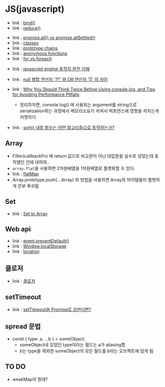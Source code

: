 # JS(javascript)

- link : [bind()](https://ko.javascript.info/bind)
- link : [reduce()](https://miiingo.tistory.com/365)
<!-- 2023.10.18 -->
- link : [promise.all() vs promise.allSettled()](https://inpa.tistory.com/entry/JS-%F0%9F%93%9A-%EB%8D%94%EC%9D%B4%EC%83%81-Promiseall-%EC%93%B0%EC%A7%80%EB%A7%90%EA%B3%A0-PromiseallSettled-%EC%82%AC%EC%9A%A9%ED%95%98%EC%9E%90)
- link : [classes](https://developer.mozilla.org/en-US/docs/Web/JavaScript/Reference/Classes)
- link : [prototype chains](https://developer.mozilla.org/en-US/docs/Web/JavaScript/Inheritance_and_the_prototype_chain)
- link : [anonymous functions](https://www.javascripttutorial.net/javascript-anonymous-functions/)
- link : [for vs foreach](https://stackoverflow.com/questions/43031988/javascript-efficiency-for-vs-foreach)
<!-- 2023.10.09 -->
- link : [javascript engine 동작의 완전 이해](https://www.youtube.com/watch?v=8aGhZQkoFbQ)
<!-- 2023.10.07 -->
- link : [null 병합 연산자 '??' 와 OR 연산자 '||' 의 차이](https://bbaktaeho-95.tistory.com/48)

- link : [Why You Should Think Twice Before Using console.log, and Tips for Avoiding Performance Pitfalls](https://medium.com/@xiaweiliang94/why-you-should-think-twice-before-using-console-log-and-tips-for-avoiding-performance-pitfalls-1228efc27360)
    - 정리하자면, console.log() 에 사용되는 argument를 string으로 serialization하는 과정에서 메모리소요가 커져서 퍼포먼스에 영향을 끼치는게 저명하다.

<!-- 우선 기록해둠. 좀 더 좋은 레퍼런스 찾아야함 -->
- link : [sort() 내장 함수는 어떤 알고리즘으로 동작하는가?](https://choyeon-dev.tistory.com/entry/JavaScript%EC%9D%98-sort%EB%8A%94-%EC%96%B4%EB%96%A4-%EC%A0%95%EB%A0%AC-%EC%95%8C%EA%B3%A0%EB%A6%AC%EC%A6%98%EC%9D%84-%EC%82%AC%EC%9A%A9%ED%95%A0%EA%B9%8C)

## Array
- Filter(callbackFn) 에 return 값으로 비교문이 아닌 대입문을 실수로 넣었는데 동작했던 건에 대하여..
- ```array.flat```을 사용하면 2차원배열을 1차원배열로 플랫화할 수 있다.
- link : [flatMap](https://developer.mozilla.org/en-US/docs/Web/JavaScript/Reference/Global_Objects/Array/flatMap)
- Array.prototype.push(...Array)
    위 방법을 사용하면 Array의 아이템들이 플랫하게 전부 푸쉬됨

## Set
- link : [Set to Array](https://hianna.tistory.com/421)

## Web api
- link : [event.preventDefault()](https://week-book.tistory.com/entry/%EC%9E%90%EB%B0%94%EC%8A%A4%ED%81%AC%EB%A6%BD%ED%8A%B8-preventDefault-%EC%A0%95%EB%A6%AC)
- link : [Window.localStorage](https://developer.mozilla.org/ko/docs/Web/API/Window/localStorage)
- link : [location](https://developer.mozilla.org/en-US/docs/Web/API/Location)

## 클로저
- link : [클로저](https://developer.mozilla.org/ko/docs/Web/JavaScript/Closures)

## setTimeout
- link : [setTimeout을 Promise로 감싼다면?](https://footprint-of-nawin.tistory.com/97)

## spread 문법
- const { type: a, ...b } = someObject;
    - someObject내 있었던 type이라는 필드는 a가 aliasing함
    - b는 type을 제외한 someObject의 모든 필드를 b라는 오브젝트에 담게 됨

## TO DO
- weakMap이 뭔데?